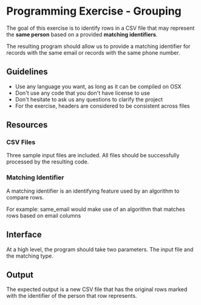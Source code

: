 # Programming Exercise - Grouping

The goal of this exercise is to identify rows in a CSV file that
may represent the __same person__ based on a provided **matching identifiers**.

The resulting program should allow us to provide a matching identifier for
records with the same email or records with the same phone number.

## Guidelines

* Use any language you want, as long as it can be compiled on OSX
* Don't use any code that you don't have license to use
* Don't hesitate to ask us any questions to clarify the project
* For the exercise, headers are considered to be consistent across files

## Resources

### CSV Files

Three sample input files are included. All files should be successfully
processed by the resulting code.

### Matching Identifier

A matching identifier is an identifying feature used by an algorithm to
compare rows.

For example: same_email would make use of an algorithm that matches rows based
on email columns

## Interface

At a high level, the program should take two parameters. The input file
and the matching type.

## Output

The expected output is a new CSV file that has the original rows marked
with the identifier of the person that row represents.
